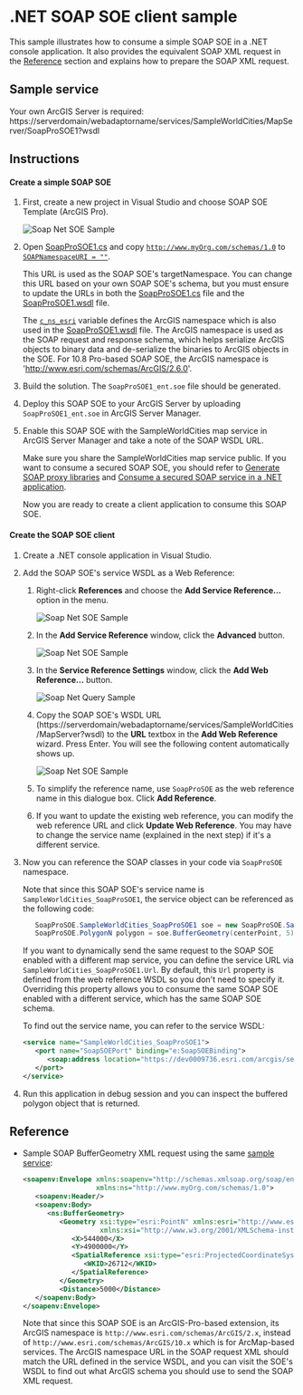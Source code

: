 # .NET SOAP SOE client sample

This sample illustrates how to consume a simple SOAP SOE in a .NET console application. It also provides the equivalent SOAP XML request in the [Reference](#reference) section and explains how to prepare the SOAP XML request.

## Sample service

Your own ArcGIS Server is required:
https://serverdomain/webadaptorname/services/SampleWorldCities/MapServer/SoapProSOE1?wsdl

## Instructions

#### Create a simple SOAP SOE
1. First, create a new project in Visual Studio and choose SOAP SOE Template (ArcGIS Pro).

   ![](../../../../../images/netsp/SoapNetSOE1.png "Soap Net SOE Sample")
   
2. Open [SoapProSOE1.cs](SoapProSOE1/SoapProSOE1.cs) and copy [`http://www.myOrg.com/schemas/1.0`](SoapProSOE1/SoapProSOE1.cs#L51) to [`SOAPNamespaceURI = ""`](SoapProSOE1/SoapProSOE1.cs#L47).

   This URL is used as the SOAP SOE's targetNamespace. You can change this URL based on your own SOAP SOE's schema, but you must ensure to update the URLs in both the [SoapProSOE1.cs](SoapProSOE1/SoapProSOE1.cs) file and the [SoapProSOE1.wsdl](SoapProSOE1/Resources/SoapProSOE1.wsdl) file. 

   The [`c_ns_esri`](SoapProSOE1/SoapProSOE1.cs#L54) variable defines the ArcGIS namespace which is also used in the [SoapProSOE1.wsdl](SoapProSOE1/Resources/SoapProSOE1.wsdl) file. The ArcGIS namespace is used as the SOAP request and response schema, which helps serialize ArcGIS objects to binary data and de-serialize the binaries to ArcGIS objects in the SOE. For 10.8 Pro-based SOAP SOE, the ArcGIS namespace is 'http://www.esri.com/schemas/ArcGIS/2.6.0'.

3. Build the solution. The `SoapProSOE1_ent.soe` file should be generated.

4. Deploy this SOAP SOE to your ArcGIS Server by uploading `SoapProSOE1_ent.soe` in ArcGIS Server Manager.

5. Enable this SOAP SOE with the SampleWorldCities map service in ArcGIS Server Manager and take a note of the SOAP WSDL URL. 
 
   Make sure you share the SampleWorldCities map service public. If you want to consume a secured SOAP SOE, you should refer to [Generate SOAP proxy libraries](2.%20Generate%20SOAP%20proxy%20libraries) and [Consume a secured SOAP service in a .NET application](3.%20Consume%20secured%20SOAP%20services).
   
   Now you are ready to create a client application to consume this SOAP SOE.

#### Create the SOAP SOE client 

1. Create a .NET console application in Visual Studio.
2. Add the SOAP SOE's service WSDL as a Web Reference:
   
   1. Right-click **References** and choose the **Add Service Reference...** option in the menu.
      
      ![](../../../../../images/netsp/SoapNetExportMapImage1.png "Soap Net SOE Sample")
   2. In the **Add Service Reference** window, click the **Advanced** button.
   
      ![](../../../../../images/netsp/SoapNetExportMapImage11.png "Soap Net SOE Sample")
   3. In the **Service Reference Settings** window, click the **Add Web Reference...** button.
   
      ![](../../../../../images/netsp/SoapNetAddWebReference.png "Soap Net Query Sample")
  
   4. Copy the SOAP SOE's WSDL URL (https://serverdomain/webadaptorname/services/SampleWorldCities/MapServer?wsdl) to the **URL** textbox in the **Add Web Reference** wizard. Press Enter. You will see the following content automatically shows up.
   
      ![](../../../../../images/netsp/SoapNetSOE2.png "Soap Net SOE Sample")
   5. To simplify the reference name, use `SoapProSOE` as the web reference name in this dialogue box. Click **Add Reference**.
   
   6. If you want to update the existing web reference, you can modify the web reference URL and click **Update Web Reference**. You may have to change the service name (explained in the next step) if it's a different service.

3. Now you can reference the SOAP classes in your code via `SoapProSOE` namespace.
   
   Note that since this SOAP SOE's service name is `SampleWorldCities_SoapProSOE1`, the service object can be referenced as the following code:
   
   ```c#
      SoapProSOE.SampleWorldCities_SoapProSOE1 soe = new SoapProSOE.SampleWorldCities_SoapProSOE1();
      SoapProSOE.PolygonN polygon = soe.BufferGeometry(centerPoint, 5) as SoapProSOE.PolygonN;
   ```
   
   If you want to dynamically send the same request to the SOAP SOE enabled with a different map service, you can define the service URL via `SampleWorldCities_SoapProSOE1.Url`. By default, this `Url` property is defined from the web reference WSDL so you don't need to specify it. Overriding this property allows you to consume the same SOAP SOE enabled with a different service, which has the same SOAP SOE schema.
   
   To find out the service name, you can refer to the service WSDL: 
   ``` xml
   <service name="SampleWorldCities_SoapProSOE1">
      <port name="SoapSOEPort" binding="e:SoapSOEBinding">
         <soap:address location="https://dev0009736.esri.com/arcgis/services/SampleWorldCities/MapServer/SoapProSOE1"/>
      </port>
   </service>
   ```
4. Run this application in debug session and you can inspect the buffered polygon object that is returned. 

## Reference 

- Sample SOAP BufferGeometry XML request using the same [sample service](#sample-service):

   ``` xml
   <soapenv:Envelope xmlns:soapenv="http://schemas.xmlsoap.org/soap/envelope/" 
                     xmlns:ns="http://www.myOrg.com/schemas/1.0">
      <soapenv:Header/>
      <soapenv:Body>
         <ns:BufferGeometry>
            <Geometry xsi:type="esri:PointN" xmlns:esri="http://www.esri.com/schemas/ArcGIS/2.6.0" 
                      xmlns:xsi="http://www.w3.org/2001/XMLSchema-instance">
               <X>544000</X>
               <Y>4900000</Y>
               <SpatialReference xsi:type="esri:ProjectedCoordinateSystem">
                  <WKID>26712</WKID>
               </SpatialReference>
            </Geometry>
            <Distance>5000</Distance>
      </soapenv:Body>
   </soapenv:Envelope>
   ```

   Note that since this SOAP SOE is an ArcGIS-Pro-based extension, its ArcGIS namespace is `http://www.esri.com/schemas/ArcGIS/2.x`, instead of `http://www.esri.com/schemas/ArcGIS/10.x` which is for ArcMap-based services. The ArcGIS namespace URL in the SOAP request XML should match the URL defined in the service WSDL, and you can visit the SOE's WSDL to find out what ArcGIS schema you should use to send the SOAP XML request.
